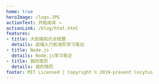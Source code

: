 ```yaml
---
home: true
heroImage: /logo.JPG
actionText: 开始阅读 →
actionLink: /blog/html.html
features:
- title: 大前端知识点梳理
  details: 前端入门和进阶学习笔记
- title: Node.js
  details: Node.js学习笔记
- title: 我的简历
  details: 我的简历
footer: MIT Licensed | Copyright © 2019-present Cocytus
---
```

